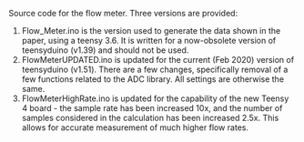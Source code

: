 Source code for the flow meter. Three versions are provided:
1) Flow_Meter.ino is the version used to generate the data shown in the paper, using a teensy 3.6. It is written for a now-obsolete version of teensyduino (v1.39) and should not be used.
2) FlowMeterUPDATED.ino is updated for the current (Feb 2020) version of teensyduino (v1.51). There are a few changes, specifically removal of a few functions related to the ADC library. All settings are otherwise the same.
3) FlowMeterHighRate.ino is updated for the capability of the new Teensy 4 board - the sample rate has been increased 10x, and the number of samples considered in the calculation has been increased 2.5x. This allows for accurate measurement of much higher flow rates.
